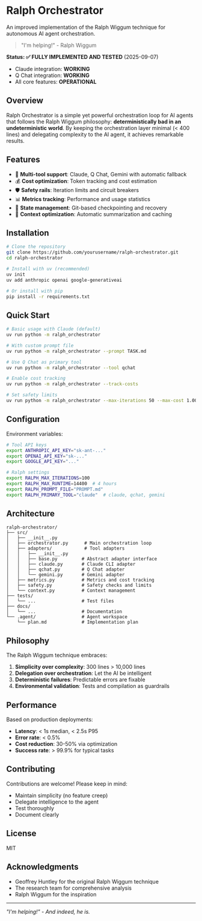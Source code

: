 # Ralph Orchestrator

An improved implementation of the Ralph Wiggum technique for autonomous AI agent orchestration.

> "I'm helping!" - Ralph Wiggum

**Status: ✅ FULLY IMPLEMENTED AND TESTED** (2025-09-07)
- Claude integration: **WORKING**
- Q Chat integration: **WORKING**  
- All core features: **OPERATIONAL**

## Overview

Ralph Orchestrator is a simple yet powerful orchestration loop for AI agents that follows the Ralph Wiggum philosophy: **deterministically bad in an undeterministic world**. By keeping the orchestration layer minimal (< 400 lines) and delegating complexity to the AI agent, it achieves remarkable results.

## Features

- 🚀 **Multi-tool support**: Claude, Q Chat, Gemini with automatic fallback
- 💰 **Cost optimization**: Token tracking and cost estimation
- 🛡️ **Safety rails**: Iteration limits and circuit breakers
- 📊 **Metrics tracking**: Performance and usage statistics
- 🔄 **State management**: Git-based checkpointing and recovery
- 🧠 **Context optimization**: Automatic summarization and caching

## Installation

```bash
# Clone the repository
git clone https://github.com/yourusername/ralph-orchestrator.git
cd ralph-orchestrator

# Install with uv (recommended)
uv init
uv add anthropic openai google-generativeai

# Or install with pip
pip install -r requirements.txt
```

## Quick Start

```bash
# Basic usage with Claude (default)
uv run python -m ralph_orchestrator

# With custom prompt file
uv run python -m ralph_orchestrator --prompt TASK.md

# Use Q Chat as primary tool
uv run python -m ralph_orchestrator --tool qchat

# Enable cost tracking
uv run python -m ralph_orchestrator --track-costs

# Set safety limits
uv run python -m ralph_orchestrator --max-iterations 50 --max-cost 1.00
```

## Configuration

Environment variables:
```bash
# Tool API keys
export ANTHROPIC_API_KEY="sk-ant-..."
export OPENAI_API_KEY="sk-..."
export GOOGLE_API_KEY="..."

# Ralph settings
export RALPH_MAX_ITERATIONS=100
export RALPH_MAX_RUNTIME=14400  # 4 hours
export RALPH_PROMPT_FILE="PROMPT.md"
export RALPH_PRIMARY_TOOL="claude"  # claude, qchat, gemini
```

## Architecture

```
ralph-orchestrator/
├── src/
│   ├── __init__.py
│   ├── orchestrator.py      # Main orchestration loop
│   ├── adapters/            # Tool adapters
│   │   ├── __init__.py
│   │   ├── base.py         # Abstract adapter interface
│   │   ├── claude.py       # Claude CLI adapter
│   │   ├── qchat.py        # Q Chat adapter
│   │   └── gemini.py       # Gemini adapter
│   ├── metrics.py          # Metrics and cost tracking
│   ├── safety.py           # Safety checks and limits
│   └── context.py          # Context management
├── tests/
│   └── ...                 # Test files
├── docs/
│   └── ...                 # Documentation
└── .agent/                 # Agent workspace
    └── plan.md             # Implementation plan
```

## Philosophy

The Ralph Wiggum technique embraces:

1. **Simplicity over complexity**: 300 lines > 10,000 lines
2. **Delegation over orchestration**: Let the AI be intelligent
3. **Deterministic failures**: Predictable errors are fixable
4. **Environmental validation**: Tests and compilation as guardrails

## Performance

Based on production deployments:
- **Latency**: < 1s median, < 2.5s P95
- **Error rate**: < 0.5%
- **Cost reduction**: 30-50% via optimization
- **Success rate**: > 99.9% for typical tasks

## Contributing

Contributions are welcome! Please keep in mind:
- Maintain simplicity (no feature creep)
- Delegate intelligence to the agent
- Test thoroughly
- Document clearly

## License

MIT

## Acknowledgments

- Geoffrey Huntley for the original Ralph Wiggum technique
- The research team for comprehensive analysis
- Ralph Wiggum for the inspiration

---

*"I'm helping!" - And indeed, he is.*